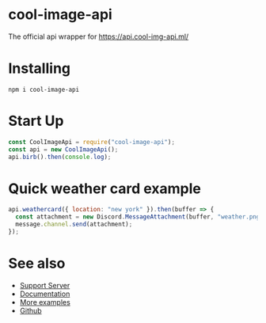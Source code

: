 # cool-image-api
The official api wrapper for https://api.cool-img-api.ml/
# Installing
`npm i cool-image-api`
# Start Up
```js
const CoolImageApi = require("cool-image-api");
const api = new CoolImageApi();
api.birb().then(console.log);
```
# Quick weather card example
```js
api.weathercard({ location: "new york" }).then(buffer => {
  const attachment = new Discord.MessageAttachment(buffer, "weather.png");
  message.channel.send(attachment);
});
```
# See also
- [Support Server](https://discord.com/invite/xr2qrzMTRA)
- [Documentation](https://github.com/coolImageAPI/cool-image-api/blob/main/docs/documentation.md)
- [More examples](https://github.com/coolImageAPI/cool-image-api/blob/main/examples/examples.md)
- [Github](https://github.com/coolImageAPI/cool-image-api/)
